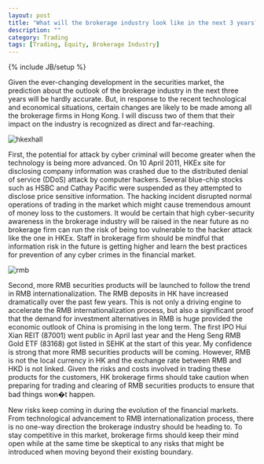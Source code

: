 ```yaml
---
layout: post
title: "What will the brokerage industry look like in the next 3 years? What will be the direction"
description: ""
category: Trading
tags: [Trading, Equity, Brokerage Industry]
---
```

{% include JB/setup %}



Given the ever-changing development in the securities market, the prediction about the outlook of the brokerage industry in the next three years will be hardly accurate. But, in response to the recent technological and economical situations, certain changes are likely to be made among all the brokerage firms in Hong Kong. I will discuss two of them that their impact on the industry is recognized as direct and far-reaching.

![hkexhall](http://ryancheng.s3.amazonaws.com/Linear%20Programming/hkexhall.JPG)

First, the potential for attack by cyber criminal will become greater when the technology is being more advanced. On 10 April 2011, HKEx site for disclosing company information was crashed due to the distributed denial of service (DDoS) attack by computer hackers. Several blue-chip stocks such as HSBC and Cathay Pacific were suspended as they attempted to disclose price sensitive information. The hacking incident disrupted normal operations of trading in the market which might cause tremendous amount of money loss to the customers. It would be certain that high cyber-security awareness in the brokerage industry will be raised in the near future as no brokerage firm can run the risk of being too vulnerable to the hacker attack like the one in HKEx. Staff in brokerage firm should be mindful that information risk in the future is getting higher and learn the best practices for prevention of any cyber crimes in the financial market.

![rmb](http://ryancheng.s3.amazonaws.com/Linear%20Programming/rmb.jpg)

Second, more RMB securities products will be launched to follow the trend in RMB internationalization. The RMB deposits in HK have increased dramatically over the past few years. This is not only a driving engine to accelerate the RMB internationalization process, but also a significant proof that the demand for investment alternatives in RMB is huge provided the economic outlook of China is promising in the long term. The first IPO Hui Xian REIT (87001) went public in April last year and the Heng Seng RMB Gold ETF (83168) got listed in SEHK at the start of this year. My confidence is strong that more RMB securities products will be coming. However, RMB is not the local currency in HK and the exchange rate between RMB and HKD is not linked. Given the risks and costs involved in trading these products for the customers, HK brokerage firms should take caution when preparing for trading and clearing of RMB securities products to ensure that bad things won�t happen.

New risks keep coming in during the evolution of the financial markets. From technological advancement to RMB internationalization process, there is no one-way direction the brokerage industry should be heading to. To stay competitive in this market, brokerage firms should keep their mind open while at the same time be skeptical to any risks that might be introduced when moving beyond their existing boundary.

